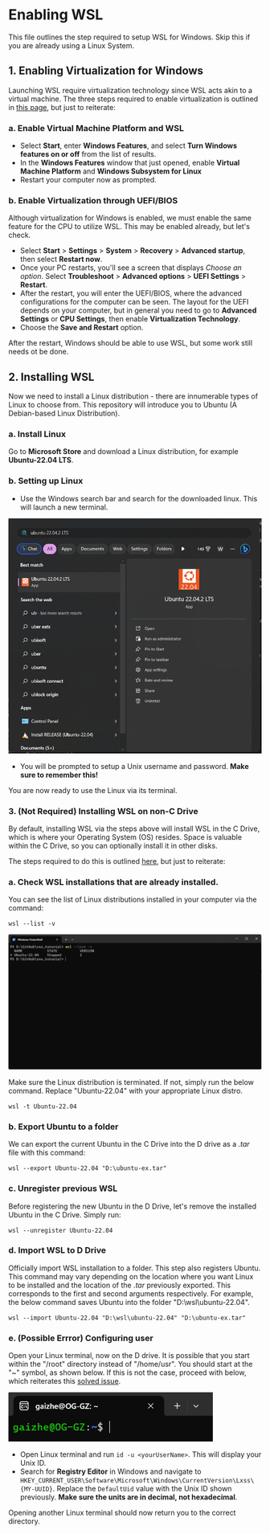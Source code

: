 # Enabling WSL
This file outlines the step required to setup WSL for Windows. Skip this if you are already using a Linux System.

## 1. Enabling Virtualization for Windows
Launching WSL require virtualization technology since WSL acts akin to a virtual machine. The three steps required to enable virtualization is outlined in [this page](https://support.microsoft.com/en-us/windows/enable-virtualization-on-windows-11-pcs-c5578302-6e43-4b4b-a449-8ced115f58e1), but just to reiterate:

### a. Enable Virtual Machine Platform and WSL
* Select **Start**, enter **Windows Features**, and select **Turn Windows features on or off** from the list of results.
* In the **Windows Features** window that just opened, enable **Virtual Machine Platform** and **Windows Subsystem for Linux**
* Restart your computer now as prompted.

### b. Enable Virtualization through UEFI/BIOS
Although virtualization for Windows is enabled, we must enable the same feature for the CPU to utilize WSL. This may be enabled already, but let's check.

* Select **Start**  > **Settings** > **System**  > **Recovery** > **Advanced startup**, then select **Restart now**.
* Once your PC restarts, you'll see a screen that displays *Choose an option*. Select **Troubleshoot** > **Advanced options** > **UEFI Settings** > **Restart**.
* After the restart, you will enter the UEFI/BIOS, where the advanced configurations for the computer can be seen. The layout for the UEFI depends on your computer, but in general you need to go to **Advanced Settings** or **CPU Settings**, then enable **Virtualization Technology**.
* Choose the **Save and Restart** option.

After the restart, Windows should be able to use WSL, but some work still needs ot be done.

## 2. Installing WSL
Now we need to install a Linux distribution - there are innumerable types of Linux to choose from. This repository will introduce you to Ubuntu (A Debian-based Linux Distribution).

### a. Install Linux
Go to **Microsoft Store** and download a Linux distribution, for example **Ubuntu-22.04 LTS**.

### b. Setting up Linux
* Use the Windows search bar and search for the downloaded linux. This will launch a new terminal.

![](../docs/Ubuntu%20Search.png)

* You will be prompted to setup a Unix username and password. **Make sure to remember this!**

You are now ready to use the Linux via its terminal.

### 3. (Not Required) Installing WSL on non-C Drive
By default, installing WSL via the steps above will install WSL in the C Drive, which is where your Operating System (OS) resides. Space is valuable within the C Drive, so you can optionally install it in other disks.

The steps required to do this is outlined [here](https://dev.to/mefaba/installing-wsl-on-another-drive-in-windows-5c4a), but just to reiterate:

### a. Check WSL installations that are already installed.
You can see the list of Linux distributions installed in your computer via the command:
```
wsl --list -v
```

![](../docs/WSL%20list.png)

Make sure the Linux distribution is terminated. If not, simply run the below command. Replace "Ubuntu-22.04" with your appropriate Linux distro.
```
wsl -t Ubuntu-22.04
```

### b. Export Ubuntu to a folder
We can export the current Ubuntu in the C Drive into the D drive as a *.tar* file with this command:
```
wsl --export Ubuntu-22.04 "D:\ubuntu-ex.tar"
```

### c. Unregister previous WSL
Before registering the new Ubuntu in the D Drive, let's remove the installed Ubuntu in the C Drive. Simply run:
```
wsl --unregister Ubuntu-22.04
```


### d. Import WSL to D Drive
Officially import WSL installation to a folder. This step also registers Ubuntu. This command may vary depending on the location where you want Linux to be installed and the location of the *.tar* previously exported. This corresponds to the first and second arguments respectively. For example, the below command saves Ubuntu into the folder "D:\wsl\ubuntu-22.04".
```
wsl --import Ubuntu-22.04 "D:\wsl\ubuntu-22.04" "D:\ubuntu-ex.tar"
```

### e. (Possible Errror) Configuring user
Open your Linux terminal, now on the D drive. It is possible that you start within the "/root" directory instead of "/home/usr". You should start at the "~" symbol, as shown below. If this is not the case, proceed with below, which reiterates this [solved issue](https://github.com/microsoft/WSL/issues/4276).

![Alt text](<../docs/WSL Correct Home Directory.png>)

* Open Linux terminal and run `id -u <yourUserName>`. This will display your Unix ID.
* Search for **Registry Editor** in Windows and navigate to ```HKEY_CURRENT_USER\Software\Microsoft\Windows\CurrentVersion\Lxss\{MY-UUID}```. Replace the `DefaultUid` value with the Unix ID shown previously. **Make sure the units are in decimal, not hexadecimal**.

Opening another Linux terminal should now return you to the correct directory.
